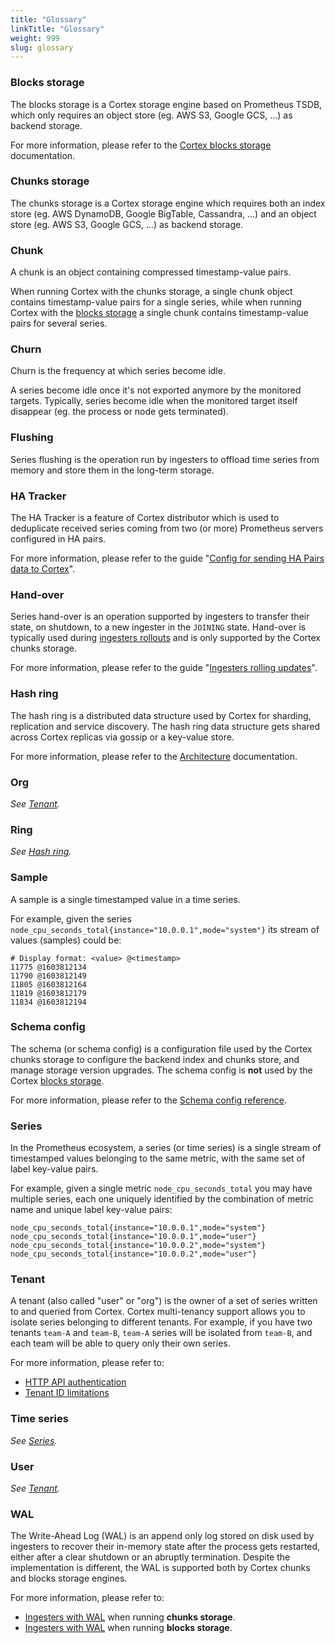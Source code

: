 ```yaml
---
title: "Glossary"
linkTitle: "Glossary"
weight: 999
slug: glossary
---
```


### Blocks storage

The blocks storage is a Cortex storage engine based on Prometheus TSDB, which only requires an object store (eg. AWS S3, Google GCS, ...) as backend storage.

For more information, please refer to the [Cortex blocks storage](../blocks-storage/_index.md) documentation.

### Chunks storage

The chunks storage is a Cortex storage engine which requires both an index store (eg. AWS DynamoDB, Google BigTable, Cassandra, ...) and an object store (eg. AWS S3, Google GCS, ...) as backend storage.

### Chunk

A chunk is an object containing compressed timestamp-value pairs.

When running Cortex with the chunks storage, a single chunk object contains timestamp-value pairs for a single series, while when running Cortex with the [blocks storage](#blocks-storage) a single chunk contains timestamp-value pairs for several series.

### Churn

Churn is the frequency at which series become idle.

A series become idle once it's not exported anymore by the monitored targets. Typically, series become idle when the monitored target itself disappear (eg. the process or node gets terminated).

### Flushing

Series flushing is the operation run by ingesters to offload time series from memory and store them in the long-term storage.

### HA Tracker

The HA Tracker is a feature of Cortex distributor which is used to deduplicate received series coming from two (or more) Prometheus servers configured in HA pairs.

For more information, please refer to the guide "[Config for sending HA Pairs data to Cortex](../guides/ha-pair-handling.md)".

### Hand-over

Series hand-over is an operation supported by ingesters to transfer their state, on shutdown, to a new ingester in the `JOINING` state. Hand-over is typically used during [ingesters rollouts](./ingesters-rolling-updates.md) and is only supported by the Cortex chunks storage.

For more information, please refer to the guide "[Ingesters rolling updates](./ingesters-rolling-updates.md)".

### Hash ring

The hash ring is a distributed data structure used by Cortex for sharding, replication and service discovery. The hash ring data structure gets shared across Cortex replicas via gossip or a key-value store.

For more information, please refer to the [Architecture](../architecture.md#the-hash-ring) documentation.

### Org

_See [Tenant](#tenant)._

### Ring

_See [Hash ring](#hash-ring)._

### Sample

A sample is a single timestamped value in a time series.

For example, given the series `node_cpu_seconds_total{instance="10.0.0.1",mode="system"}` its stream of values (samples) could be:

```
# Display format: <value> @<timestamp>
11775 @1603812134
11790 @1603812149
11805 @1603812164
11819 @1603812179
11834 @1603812194
```

### Schema config

The schema (or schema config) is a configuration file used by the Cortex chunks storage to configure the backend index and chunks store, and manage storage version upgrades. The schema config is **not** used by the Cortex [blocks storage](#blocks-storage).

For more information, please refer to the [Schema config reference](../chunks-storage/schema-config.md).

### Series

In the Prometheus ecosystem, a series (or time series) is a single stream of timestamped values belonging to the same metric, with the same set of label key-value pairs.

For example, given a single metric `node_cpu_seconds_total` you may have multiple series, each one uniquely identified by the combination of metric name and unique label key-value pairs:

```
node_cpu_seconds_total{instance="10.0.0.1",mode="system"}
node_cpu_seconds_total{instance="10.0.0.1",mode="user"}
node_cpu_seconds_total{instance="10.0.0.2",mode="system"}
node_cpu_seconds_total{instance="10.0.0.2",mode="user"}
```

### Tenant

A tenant (also called "user" or "org") is the owner of a set of series written to and queried from Cortex. Cortex multi-tenancy support allows you to isolate series belonging to different tenants. For example, if you have two tenants `team-A` and `team-B`, `team-A` series will be isolated from `team-B`, and each team will be able to query only their own series.

For more information, please refer to:

- [HTTP API authentication](../api/_index.md#authentication)
- [Tenant ID limitations](./limitations.md#tenant-id-naming)

### Time series

_See [Series](#series)._

### User

_See [Tenant](#tenant)._

### WAL

The Write-Ahead Log (WAL) is an append only log stored on disk used by ingesters to recover their in-memory state after the process gets restarted, either after a clear shutdown or an abruptly termination. Despite the implementation is different, the WAL is supported both by Cortex chunks and blocks storage engines.

For more information, please refer to:

- [Ingesters with WAL](../chunks-storage/ingesters-with-wal.md) when running **chunks storage**.
- [Ingesters with WAL](../blocks-storage/_index.md#the-write-path) when running **blocks storage**.
